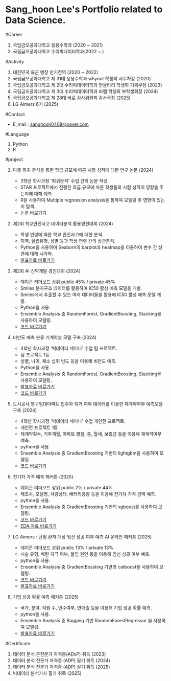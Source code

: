 # Sang_hoon Lee's Portfolio related to Data Science.

#Career
1. 국립금오공과대학교 응용수학과 (2020 ~ 2021) 
2. 국립금오공과대학교 수리빅데이터학과(2022 ~ )

#Activity
1. 대한민국 육군 병장 만기전역 (2020 ~ 2022)
2. 국립금오공과대학교 제 31대 응용수학과 whynot 학생회 사무차장 (2020)
3. 국립금오공과대학교 제 2대 수리빅데이터학과 한울타리 학생회 기획부장 (2023)
4. 국립금오공과대학교 제 3대 수리빅데이터학과 바램 학생회 부학생회장 (2024)
5. 국립금오공과대학교 제 28대 바로 감사위원회 감사국장 (2025)
6. LG Aimers 6기 (2025)

#Contact
- E_mail : sanghoon0408@naver.com

#Language
1. Python
2. R

#project
1. 다중 회귀 분석을 통한 학급 규모에 따른 시험 성적에 대한 연구 논문 (2024)
   - 3학년 학사과정 '회귀분석' 수업 간의 논문 작성.
   - STAR 프로젝트에서 진행한 학급 규모에 따른 학생들의 시험 성적이 영향을 주는지에 대해 
     예측.
   - R을 사용하여 Multiple regression analysis을 통하여 모델링 후 영향이 있는지 탐색.
   -  [논문 바로가기](https://github.com/leezeevin/Lee_Sang_Hoon/blob/main/%ED%9A%8C%EA%B7%80%EB%B6%84%EC%84%9D%20final%20%EB%85%BC%EB%AC%B8%20(%EC%88%98%EB%A6%AC%EB%B9%85%EB%8D%B0%EC%9D%B4%ED%84%B0%ED%95%99%EA%B3%BC%2020200816%20%EC%9D%B4%EC%83%81%ED%9B%88).hwp)
2. 제2회 학교안전사고 데이터분석∙활용경진대회 (2024)
   - 학생 연령에 따른 학교 안전사고에 대한 분석.
   - 지역, 설립유형, 성별 등과 학생 연령 간의 상관분석.
   - Python을 사용하여 Seaborn의 barplot과 heatmap을 이용하여 변수 간 상관에 대해 시각화.
   - [발표자료 바로가기](https://github.com/leezeevin/Lee_Sang_Hoon/blob/main/2024%20%EC%A0%9C2%ED%9A%8C%20%ED%95%99%EA%B5%90%EC%95%88%EC%A0%84%EC%82%AC%EA%B3%A0%20%EB%8D%B0%EC%9D%B4%ED%84%B0%20%EB%B6%84%EC%84%9D%20%EA%B2%BD%EC%A7%84%EB%8C%80%ED%9A%8C.pdf)
3. 제2회 AI 신약개발 경진대회 (2024)
   - 데이콘 리더보드 상위 public 45% / private 45%
   - Smiles 분자구조 데이터를 활용하여 IC50 활성 예측 모델을 개발.
   - Smiles에서 추출할 수 있는 여러 데이터들을 활용해 IC50 활성 예측 모델 개발.
   - Python을 사용.
   - Ensemble Analysis 중 RandomForest, GradientBoosting, Stacking을 사용하여 모델링.
   - [코드 바로가기](https://github.com/leezeevin/Lee_Sang_Hoon/blob/main/%EC%8B%A0%EC%95%BD%EA%B0%9C%EB%B0%9C%EC%BD%94%EB%93%9C.py)
  
5. 비만도 예측 분류 기계학습 모델 구축 (2024)
   - 4학년 학사과정 '빅데이터 세미나' 수업 팀 프로젝트.
   - 팀 프로젝트 1등 
   - 성별, 나이, 채소 섭취 빈도 등을 이용해 비만도 예측.
   - Python을 사용.
   - Ensemble Analysis 중 RandomForest, GradientBoosting, Stacking을 사용하여 모델링.
   - [발표자료 바로가기](https://github.com/leezeevin/Lee_Sang_Hoon/blob/main/Big%20Data%20Seminar%20Midterm%20Challenges%203%EC%A1%B0.pptx)
   - [코드 바로가기](https://github.com/leezeevin/Lee_Sang_Hoon/blob/main/lastfinal.py)

6. 도시공사 영구임대아파트 입주자 퇴거 여부 데이터를 이용한 재계약여부 예측모델 구축 (2024)
   - 4학년 학사과정 '빅데이터 세미나' 수업 개인전 프로젝트.
   - 개인전 프로젝트 1등
   - 재계약횟수, 거주개월, 아파트 평점, 층, 월세, 보증금 등을 이용해 재계약여부 예측.
   - python을 사용.
   - Ensemble Analysis 중 GradientBoosting 기반의 lightgbm을 사용하여 모델링.
   - [코드 바로가기](https://github.com/leezeevin/Lee_Sang_Hoon/blob/main/Big%20Data%20Seminar%20Final%20Challenges)

7. 전기차 가격 예측 해커톤 (2025)
   - 데이콘 리더보드 상위 public 2% / private 44%
   - 제조사, 모델명, 차량상태, 배터리용량 등을 이용해 전기차 가격 금액 예측.
   - python을 사용.
   - Ensemble Analysis 중 GradientBoosting 기반의 xgboost를 사용하여 모델링.
   - [코드 바로가기](https://github.com/leezeevin/Lee_Sang_Hoon/blob/main/%EC%A0%84%EA%B8%B0%EC%B0%A8%20%EA%B0%80%EA%B2%A9%20%EC%98%88%EC%B8%A1.py)
   - [EDA 자료 바로가기](https://github.com/leezeevin/Lee_Sang_Hoon/blob/main/%EC%A0%84%EA%B8%B0%EC%B0%A8%20EDA.pptx)

8. LG Aimers : 난임 환자 대상 임신 성공 여부 예측 AI 온라인 해커톤 (2025)
   - 데이콘 리더보드 상위 public 13% / private 13%
   - 시술 유형, 배란 자극 여부, 불임 원인 등을 이용해 임신 성공 여부 예측.
   - python을 사용.
   - Ensemble Analysis 중 GradientBossting 기반의 catboost을 사용하여 모델링.
   - [코드 바로가기](https://github.com/leezeevin/Lee_Sang_Hoon/blob/main/LG%20Amiers%20%EB%82%9C%EC%9E%84%20%EA%B4%80%EB%A0%A8%20%EC%BD%94%EB%93%9C.py)
   - [발표자료 바로가기](https://github.com/leezeevin/Lee_Sang_Hoon/blob/main/lgamiers.pptx)

9. 기업 성공 확률 예측 해커톤 (2025)
    - 국가, 분야, 직원 수, 인수여부, 연매출 등을 이용해 기업 성공 확률 예측.
    - python을 사용.
    - Ensemble Analysis 중 Bagging 기반 RandomForestRegressor 을 사용하여 모델링.
    - [발표자료 바로가기](https://github.com/leezeevin/Lee_Sang_Hoon/blob/main/%EA%B8%B0%EC%97%85%EC%84%B1%EA%B3%B5.pptx)
      
#Certificate
1. 데이터 분석 준전문가 자격증(ADsP) 취득 (2023)
2. 데이터 분석 전문가 자격증 (ADP) 필기 취득 (2024)
3. 데이터 분석 전문가 자격증 (ADP) 실기 취득 (2025)
4. 빅데이터 분석기사 필기 취득 (2025)

